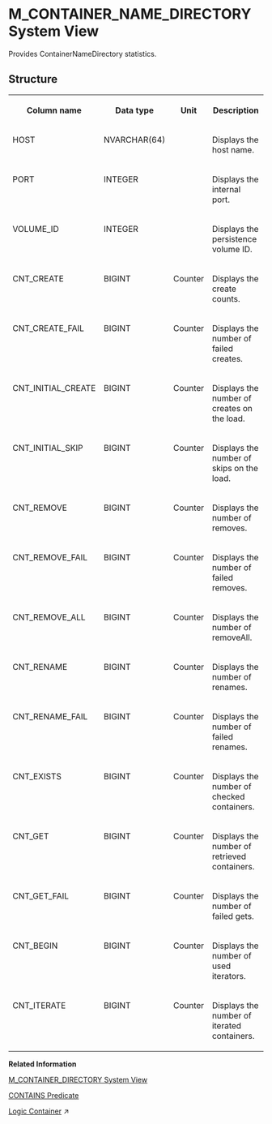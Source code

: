 <!-- loio20ac40bf75191014882bf6234500be92 -->

# M\_CONTAINER\_NAME\_DIRECTORY System View

Provides ContainerNameDirectory statistics.



<a name="loio20ac40bf75191014882bf6234500be92___m__c_o_n_t_a_i_n_e_r__n_a_m_e__d_i_r_e_c_t_o_r_y_1struct_M_CONTAINER_NAME_DIRECTORY"/>

## Structure


<table>
<tr>
<th valign="top">

Column name



</th>
<th valign="top">

Data type



</th>
<th valign="top">

Unit



</th>
<th valign="top">

Description



</th>
</tr>
<tr>
<td valign="top">

HOST



</td>
<td valign="top">

NVARCHAR\(64\)



</td>
<td valign="top">

 



</td>
<td valign="top">

Displays the host name.



</td>
</tr>
<tr>
<td valign="top">

PORT



</td>
<td valign="top">

INTEGER



</td>
<td valign="top">

 



</td>
<td valign="top">

Displays the internal port.



</td>
</tr>
<tr>
<td valign="top">

VOLUME\_ID



</td>
<td valign="top">

INTEGER



</td>
<td valign="top">

 



</td>
<td valign="top">

Displays the persistence volume ID.



</td>
</tr>
<tr>
<td valign="top">

CNT\_CREATE



</td>
<td valign="top">

BIGINT



</td>
<td valign="top">

Counter



</td>
<td valign="top">

Displays the create counts.



</td>
</tr>
<tr>
<td valign="top">

CNT\_CREATE\_FAIL



</td>
<td valign="top">

BIGINT



</td>
<td valign="top">

Counter



</td>
<td valign="top">

Displays the number of failed creates.



</td>
</tr>
<tr>
<td valign="top">

CNT\_INITIAL\_CREATE



</td>
<td valign="top">

BIGINT



</td>
<td valign="top">

Counter



</td>
<td valign="top">

Displays the number of creates on the load.



</td>
</tr>
<tr>
<td valign="top">

CNT\_INITIAL\_SKIP



</td>
<td valign="top">

BIGINT



</td>
<td valign="top">

Counter



</td>
<td valign="top">

Displays the number of skips on the load.



</td>
</tr>
<tr>
<td valign="top">

CNT\_REMOVE



</td>
<td valign="top">

BIGINT



</td>
<td valign="top">

Counter



</td>
<td valign="top">

Displays the number of removes.



</td>
</tr>
<tr>
<td valign="top">

CNT\_REMOVE\_FAIL



</td>
<td valign="top">

BIGINT



</td>
<td valign="top">

Counter



</td>
<td valign="top">

Displays the number of failed removes.



</td>
</tr>
<tr>
<td valign="top">

CNT\_REMOVE\_ALL



</td>
<td valign="top">

BIGINT



</td>
<td valign="top">

Counter



</td>
<td valign="top">

Displays the number of removeAll.



</td>
</tr>
<tr>
<td valign="top">

CNT\_RENAME



</td>
<td valign="top">

BIGINT



</td>
<td valign="top">

Counter



</td>
<td valign="top">

Displays the number of renames.



</td>
</tr>
<tr>
<td valign="top">

CNT\_RENAME\_FAIL



</td>
<td valign="top">

BIGINT



</td>
<td valign="top">

Counter



</td>
<td valign="top">

Displays the number of failed renames.



</td>
</tr>
<tr>
<td valign="top">

CNT\_EXISTS



</td>
<td valign="top">

BIGINT



</td>
<td valign="top">

Counter



</td>
<td valign="top">

Displays the number of checked containers.



</td>
</tr>
<tr>
<td valign="top">

CNT\_GET



</td>
<td valign="top">

BIGINT



</td>
<td valign="top">

Counter



</td>
<td valign="top">

Displays the number of retrieved containers.



</td>
</tr>
<tr>
<td valign="top">

CNT\_GET\_FAIL



</td>
<td valign="top">

BIGINT



</td>
<td valign="top">

Counter



</td>
<td valign="top">

Displays the number of failed gets.



</td>
</tr>
<tr>
<td valign="top">

CNT\_BEGIN



</td>
<td valign="top">

BIGINT



</td>
<td valign="top">

Counter



</td>
<td valign="top">

Displays the number of used iterators.



</td>
</tr>
<tr>
<td valign="top">

CNT\_ITERATE



</td>
<td valign="top">

BIGINT



</td>
<td valign="top">

Counter



</td>
<td valign="top">

Displays the number of iterated containers.



</td>
</tr>
</table>

**Related Information**  


[M\_CONTAINER\_DIRECTORY System View](m-container-directory-system-view-20ac192.md "Provides container directory statistics.")

[CONTAINS Predicate](../../010-SQL-Reference/contains-predicate-20f9524.md "Matches a search string with the results of a subquery.")

[Logic Container](https://help.sap.com/viewer/d1cb63c8dd8e4c35a0f18aef632687f0/2023_2_QRC/en-US/2d84158c530941b898b2b88316ea7649.html "The following types of logic containers are available in SQLScript: Procedure, Anonymous Block, User-Defined Function, and User-Defined Library.") :arrow_upper_right:

